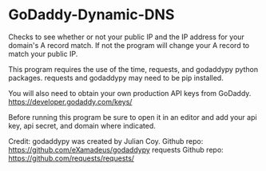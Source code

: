# GoDaddy-Dynamic-DNS
Checks to see whether or not your public IP and the IP address for your domain's A record match.  If not the program will change your A record to match your public IP.

This program requires the use of the time, requests, and godaddypy python packages.  requests and godaddypy may need to be pip installed.

You will also need to obtain your own production API keys from GoDaddy.   https://developer.godaddy.com/keys/

Before running this program be sure to open it in an editor and add your api key, api secret, and domain where indicated.


Credit:
godaddypy was created by Julian Coy.  Github repo:  https://github.com/eXamadeus/godaddypy
requests Github repo:  https://github.com/requests/requests/
